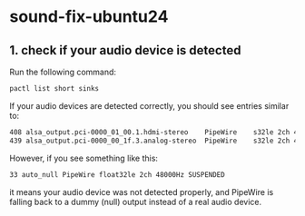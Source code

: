 # sound-fix-ubuntu24
## 1. check if your audio device is detected
Run the following command:
```bash
pactl list short sinks
```
If your audio devices are detected correctly, you should see entries similar to:
```bash
408	alsa_output.pci-0000_01_00.1.hdmi-stereo	PipeWire	s32le 2ch 48000Hz	IDLE
439	alsa_output.pci-0000_00_1f.3.analog-stereo	PipeWire	s32le 2ch 48000Hz	RUNNING
```
However, if you see something like this:
```bash
33 auto_null PipeWire float32le 2ch 48000Hz SUSPENDED
``` 
it means your audio device was not detected properly, and PipeWire is falling back to a dummy (null) output instead of a real audio device.
